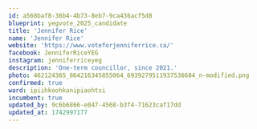 ```yaml
---
id: a568baf8-36b4-4b73-8eb7-9ca436acf5d8
blueprint: yegvote_2025_candidate
title: 'Jennifer Rice'
name: 'Jennifer Rice'
website: 'https://www.voteforjenniferrice.ca/'
facebook: JenniferRiceYEG
instagram: jenniferriceyeg
description: 'One-term councillor, since 2021.'
photo: 462124365_864216345855064_6939279511937536684_n-modified.png
confirmed: true
ward: ipiihkoohkanipiaohtsi
incumbent: true
updated_by: 9c6b6866-e047-4568-b3f4-71623caf17dd
updated_at: 1742997177
---
```

